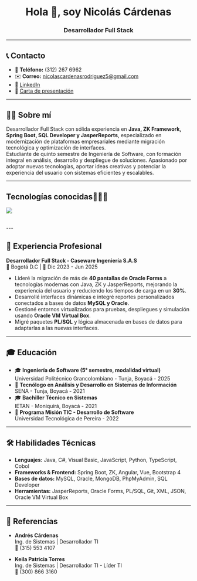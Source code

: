 <h1 align="center">Hola 👋, soy Nicolás Cárdenas</h1>
<h3 align="center">Desarrollador Full Stack</h3>

---

## 📞 Contacto
- 📱 **Teléfono:** (312) 267 6962  
- ✉️ **Correo:** nicolascardenasrodriguez5@gmail.com  
- 🔗 [LinkedIn](https://www.linkedin.com/in/nicol%C3%A1s-c%C3%A1rdenas-rodr%C3%ADguez-455066237)  
- 📄 [Carta de presentación](https://docs.google.com/document/d/1GfFF7U5xS7I3WVI-SewfSg3Ns7PTGFgDeaDg6LU5L6I/edit?usp=sharing)

---

## 🙋‍♂️ Sobre mí
Desarrollador Full Stack con sólida experiencia en **Java, ZK Framework, Spring Boot, SQL Developer y JasperReports**, especializado en modernización de plataformas empresariales mediante migración tecnológica y optimización de interfaces.  
Estudiante de quinto semestre de Ingeniería de Software, con formación integral en análisis, desarrollo y despliegue de soluciones. Apasionado por adoptar nuevas tecnologías, aportar ideas creativas y potenciar la experiencia del usuario con sistemas eficientes y escalables.

---
<h2 >Tecnologías conocidas👨🏻‍💻</h2>
<!--tech stack icons-->
<p align="left">
  <a href="https://skillicons.dev">
    <img src="https://skillicons.dev/icons?i=androidstudio,c,cs,angular,cpp,java,php,dart,flutter,py,dotnet,aws,bash,gitlab,laravel,mysql,css,html,vscode,visualstudio,js,nodejs,mysql,sqlite,firebase,gtk,git,github,docker,materialui,postman,eclipse,vscode,bash,linux,ai,ps&perline=12" />
  </a>
</p>
<br>
---

## 💼 Experiencia Profesional
**Desarrollador Full Stack - Caseware Ingeniería S.A.S**  
📍 Bogotá D.C | 📅 Dic 2023 - Jun 2025

- Lideré la migración de más de **40 pantallas de Oracle Forms** a tecnologías modernas con Java, ZK y JasperReports, mejorando la experiencia del usuario y reduciendo los tiempos de carga en un **30%**.
- Desarrollé interfaces dinámicas e integré reportes personalizados conectados a bases de datos **MySQL y Oracle**.
- Gestioné entornos virtualizados para pruebas, despliegues y simulación usando **Oracle VM Virtual Box**.
- Migré paquetes **PL/SQL** y lógica almacenada en bases de datos para adaptarlas a las nuevas interfaces.

---

## 🎓 Educación
- 🎓 **Ingeniería de Software (5° semestre, modalidad virtual)**  
  Universidad Politécnico Grancolombiano - Tunja, Boyacá - 2025
- 📜 **Tecnólogo en Análisis y Desarrollo en Sistemas de Información**  
  SENA - Tunja, Boyacá - 2021
- 🎓 **Bachiller Técnico en Sistemas**  
  IETAN - Moniquirá, Boyacá - 2021
- 🚀 **Programa Misión TIC - Desarrollo de Software**  
  Universidad Tecnológica de Pereira - 2022

---

## 🛠 Habilidades Técnicas
- **Lenguajes:** Java, C#, Visual Basic, JavaScript, Python, TypeScript, Cobol
- **Frameworks & Frontend:** Spring Boot, ZK, Angular, Vue, Bootstrap 4
- **Bases de datos:** MySQL, Oracle, MongoDB, PhpMyAdmin, SQL Developer
- **Herramientas:** JasperReports, Oracle Forms, PL/SQL, Git, XML, JSON, Oracle VM Virtual Box

---

## 🤝 Referencias
- **Andrés Cárdenas**  
  Ing. de Sistemas | Desarrollador TI  
  📱 (315) 553 4107

- **Keila Patricia Torres**  
  Ing. de Sistemas | Desarrollador TI - Líder TI  
  📱 (300) 866 3160
